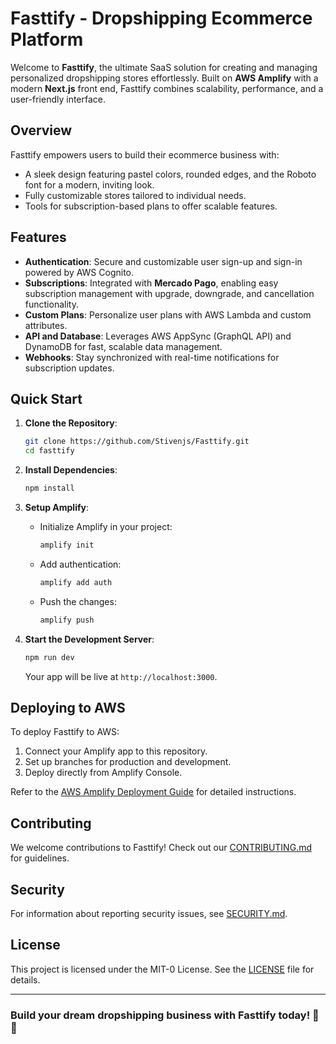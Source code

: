 # Fasttify - Dropshipping Ecommerce Platform

Welcome to **Fasttify**, the ultimate SaaS solution for creating and managing personalized dropshipping stores effortlessly. Built on **AWS Amplify** with a modern **Next.js** front end, Fasttify combines scalability, performance, and a user-friendly interface.

## Overview

Fasttify empowers users to build their ecommerce business with:

- A sleek design featuring pastel colors, rounded edges, and the Roboto font for a modern, inviting look.
- Fully customizable stores tailored to individual needs.
- Tools for subscription-based plans to offer scalable features.

## Features

- **Authentication**: Secure and customizable user sign-up and sign-in powered by AWS Cognito.
- **Subscriptions**: Integrated with **Mercado Pago**, enabling easy subscription management with upgrade, downgrade, and cancellation functionality.
- **Custom Plans**: Personalize user plans with AWS Lambda and custom attributes.
- **API and Database**: Leverages AWS AppSync (GraphQL API) and DynamoDB for fast, scalable data management.
- **Webhooks**: Stay synchronized with real-time notifications for subscription updates.

## Quick Start

1. **Clone the Repository**:

   ```bash
   git clone https://github.com/Stivenjs/Fasttify.git
   cd fasttify
   ```

2. **Install Dependencies**:

   ```bash
   npm install
   ```

3. **Setup Amplify**:

   - Initialize Amplify in your project:
     ```bash
     amplify init
     ```
   - Add authentication:
     ```bash
     amplify add auth
     ```
   - Push the changes:
     ```bash
     amplify push
     ```

4. **Start the Development Server**:

   ```bash
   npm run dev
   ```

   Your app will be live at `http://localhost:3000`.

## Deploying to AWS

To deploy Fasttify to AWS:

1. Connect your Amplify app to this repository.
2. Set up branches for production and development.
3. Deploy directly from Amplify Console.

Refer to the [AWS Amplify Deployment Guide](https://docs.amplify.aws/nextjs/start/quickstart/nextjs-app-router-client-components/#deploy-a-fullstack-app-to-aws) for detailed instructions.

## Contributing

We welcome contributions to Fasttify! Check out our [CONTRIBUTING.md](CONTRIBUTING.md) for guidelines.

## Security

For information about reporting security issues, see [SECURITY.md](SECURITY.md).

## License

This project is licensed under the MIT-0 License. See the [LICENSE](LICENSE) file for details.

---

### Build your dream dropshipping business with Fasttify today! 🚀✨

